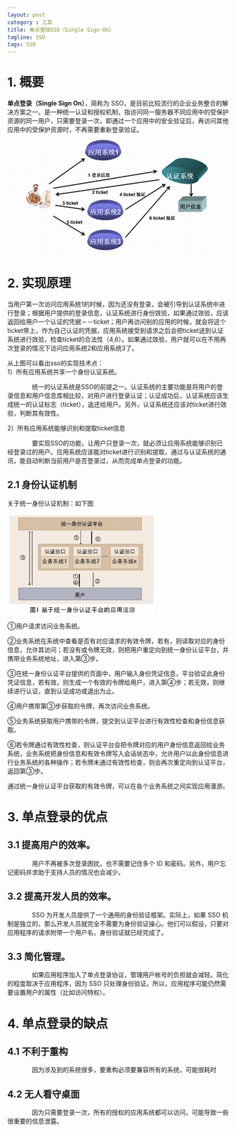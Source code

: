 ```yaml
---
layout: post
category : 工具
title: 单点登陆SSO（Single Sign-On）
tagline: SSO
tags: SSO
---
```





# 1. 概要

**单点登录（Single Sign On）**，简称为 SSO，是目前比较流行的企业业务整合的解决方案之一。是一种统一认证和授权机制，指访问同一服务器不同应用中的受保护资源的同一用户，只需要登录一次，即通过一个应用中的安全验证后，再访问其他应用中的受保护资源时，不再需要重新登录验证。

![SSO1](https://raw.githubusercontent.com/yaitza/yaitza.github.io/master/_posts/images/Tools/1-2017-05-15-SSO.gif)

# 2. 实现原理

当用户第一次访问应用系统1的时候，因为还没有登录，会被引导到认证系统中进行登录；根据用户提供的登录信息，认证系统进行身份效验，如果通过效验，应该返回给用户一个认证的凭据－－ticket；用户再访问别的应用的时候，就会将这个ticket带上，作为自己认证的凭据，应用系统接受到请求之后会把ticket送到认证系统进行效验，检查ticket的合法性（4,6）。如果通过效验，用户就可以在不用再次登录的情况下访问应用系统2和应用系统3了。

从上图可以看出sso的实现技术点：  
1）所有应用系统共享一个身份认证系统。

　　　　统一的认证系统是SSO的前提之一。认证系统的主要功能是将用户的登录信息和用户信息库相比较，对用户进行登录认证；认证成功后，认证系统应该生成统一的认证标志（ticket），返还给用户。另外，认证系统还应该对ticket进行效验，判断其有效性。

2）所有应用系统能够识别和提取ticket信息

　　　　要实现SSO的功能，让用户只登录一次，就必须让应用系统能够识别已经登录过的用户。应用系统应该能对ticket进行识别和提取，通过与认证系统的通讯，能自动判断当前用户是否登录过，从而完成单点登录的功能。

## 2.1 身份认证机制
关于统一身份认证机制：如下图  

![SSO2](https://raw.githubusercontent.com/yaitza/yaitza.github.io/master/_posts/images/Tools/2-2017-05-15-SSO.jpg)  

①用户请求访问业务系统。

②业务系统在系统中查看是否有对应请求的有效令牌，若有，则读取对应的身份信息，允许其访问；若没有或令牌无效，则把用户重定向到统一身份认证平台，并携带业务系统地址，进入第③步。

③在统一身份认证平台提供的页面中，用户输入身份凭证信息，平台验证此身份凭证信息，若有效，则生成一个有效的令牌给用户，进入第④步；若无效，则继续进行认证，直到认证成功或退出为止。

④用户携带第③步获取的令牌，再次访问业务系统。

⑤业务系统获取用户携带的令牌，提交到认证平台进行有效性检查和身份信息获取。

⑥若令牌通过有效性检查，则认证平台会把令牌对应的用户身份信息返回给业务系统，业务系统把身份信息和有效令牌写入会话状态中，允许用户以此身份信息进行业务系统的各种操作；若令牌未通过有效性检查，则会再次重定向到认证平台，返回第③步。

通过统一身份认证平台获取的有效令牌，可以在各个业务系统之间实现应用漫游。

# 3. 单点登录的优点  

## 3.1 提高用户的效率。

　　　　用户不再被多次登录困扰，也不需要记住多个 ID 和密码。另外，用户忘记密码并求助于支持人员的情况也会减少。 

## 3.2 提高开发人员的效率。

　　　　SSO 为开发人员提供了一个通用的身份验证框架。实际上，如果 SSO 机制是独立的，那么开发人员就完全不需要为身份验证操心。他们可以假设，只要对应用程序的请求附带一个用户名，身份验证就已经完成了。 

## 3.3 简化管理。

　　　　如果应用程序加入了单点登录协议，管理用户帐号的负担就会减轻。简化的程度取决于应用程序，因为 SSO 只处理身份验证。所以，应用程序可能仍然需要设置用户的属性（比如访问特权）。

# 4. 单点登录的缺点

## 4.1 不利于重构

　　　　因为涉及到的系统很多，要重构必须要兼容所有的系统，可能很耗时

## 4.2 无人看守桌面

　　　　因为只需要登录一次，所有的授权的应用系统都可以访问，可能导致一些很重要的信息泄露。
